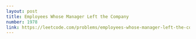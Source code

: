```yaml
---
layout: post
title: Employees Whose Manager Left the Company
number: 1978
link: https://leetcode.com/problems/employees-whose-manager-left-the-company
---
```


